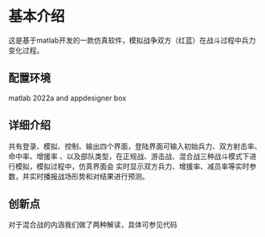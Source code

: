# 基本介绍
这是基于matlab开发的一款仿真软件，模拟战争双方（红蓝）在战斗过程中兵力变化过程。 
## 配置环境
matlab 2022a and appdesigner box
## 详细介绍

共有登录、模拟、控制、输出四个界面，登陆界面可输入初始兵力、双方射击率、命中率、增援率
、以及部队类型，在正规战、游击战、混合战三种战斗模式下进行模拟，模拟过程中，仿真界面会
实时显示双方兵力、增援率、减员率等实时参数，并实时播报战场形势和对结果进行预测。

## 创新点
对于混合战的内涵我们做了两种解读，具体可参见代码

